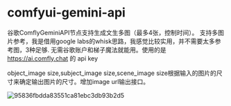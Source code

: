 # comfyui-gemini-api

谷歌ComflyGeminiAPI节点支持生成文生多图（最多4张，控制时间）。
支持多图片参考，我是借用google labs的whisk思路，我感觉比较实用，并不需要太多参考图，3种足够.
无需谷歌账户和梯子魔法就能用。使用的是 https://ai.comfly.chat 的 api key

object_image size,subject_image size,scene_image size根据输入的图片的尺寸来确定输出图片的尺寸。增加image url输出接口。

![95836fbdda83551ca81ebc3db93b2d5](https://github.com/user-attachments/assets/0ce70dd3-eb0a-4e2e-bf6c-68642a48288d)





